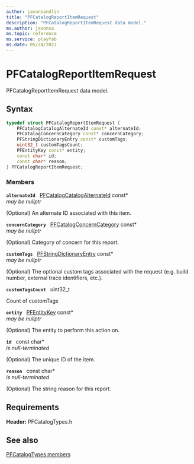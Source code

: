 ```yaml
---
author: jasonsandlin
title: "PFCatalogReportItemRequest"
description: "PFCatalogReportItemRequest data model."
ms.author: jasonsa
ms.topic: reference
ms.service: playfab
ms.date: 05/24/2023
---
```


# PFCatalogReportItemRequest  

PFCatalogReportItemRequest data model.  

## Syntax  
  
```cpp
typedef struct PFCatalogReportItemRequest {  
    PFCatalogCatalogAlternateId const* alternateId;  
    PFCatalogConcernCategory const* concernCategory;  
    PFStringDictionaryEntry const* customTags;  
    uint32_t customTagsCount;  
    PFEntityKey const* entity;  
    const char* id;  
    const char* reason;  
} PFCatalogReportItemRequest;  
```
  
### Members  
  
**`alternateId`** &nbsp; [PFCatalogCatalogAlternateId](pfcatalogcatalogalternateid.md) const*  
*may be nullptr*  
  
(Optional) An alternate ID associated with this item.
  
**`concernCategory`** &nbsp; [PFCatalogConcernCategory](../enums/pfcatalogconcerncategory.md) const*  
*may be nullptr*  
  
(Optional) Category of concern for this report.
  
**`customTags`** &nbsp; [PFStringDictionaryEntry](../../pftypes/structs/pfstringdictionaryentry.md) const*  
*may be nullptr*  
  
(Optional) The optional custom tags associated with the request (e.g. build number, external trace identifiers, etc.).
  
**`customTagsCount`** &nbsp; uint32_t  
  
Count of customTags
  
**`entity`** &nbsp; [PFEntityKey](../../pftypes/structs/pfentitykey-c.md) const*  
*may be nullptr*  
  
(Optional) The entity to perform this action on.
  
**`id`** &nbsp; const char*  
*is null-terminated*  
  
(Optional) The unique ID of the item.
  
**`reason`** &nbsp; const char*  
*is null-terminated*  
  
(Optional) The string reason for this report.
  
  
## Requirements  
  
**Header:** PFCatalogTypes.h
  
## See also  
[PFCatalogTypes members](../pfcatalogtypes_members.md)  

  
  
